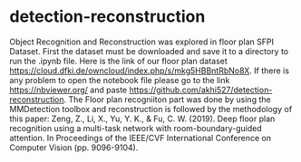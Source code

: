 # detection-reconstruction
Object Recognition and Reconstruction was explored in floor plan SFPI Dataset. First the dataset must be downloaded and save it to a directory to run the .ipynb file. Here is the link of our floor plan dataset https://cloud.dfki.de/owncloud/index.php/s/mkg5HBBntRbNo8X. If there is any problem to open the notebook file please go to the link https://nbviewer.org/ and paste https://github.com/akhi527/detection-reconstruction. The Floor plan recogniiton part was done by using the MMDetection toolbox and reconstruction is followed by the methodology of this paper: Zeng, Z., Li, X., Yu, Y. K., & Fu, C. W. (2019). Deep floor plan recognition using a multi-task network with room-boundary-guided attention. In Proceedings of the IEEE/CVF International Conference on Computer Vision (pp. 9096-9104).
